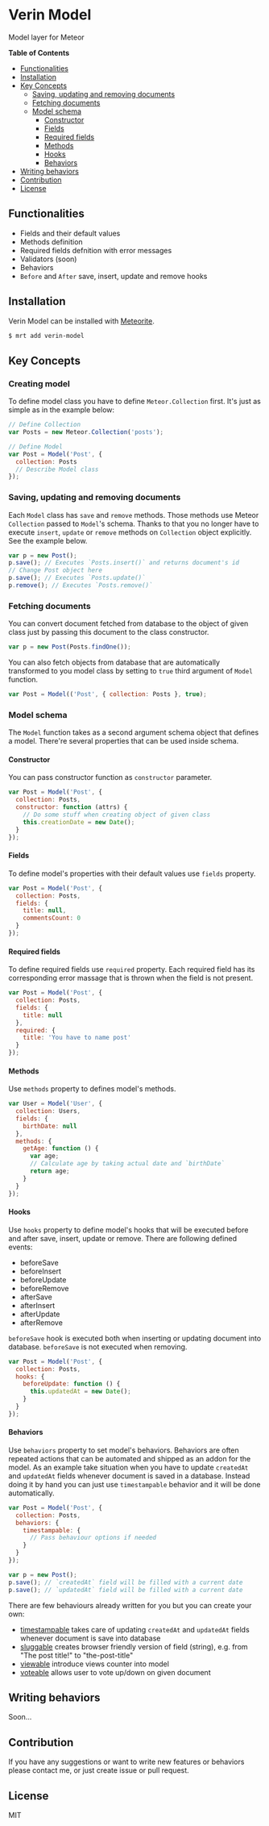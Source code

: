 # Verin Model

Model layer for Meteor

**Table of Contents**

- [Functionalities](#functionalities)
- [Installation](#installation)
- [Key Concepts](#key-concepts)
  - [Saving, updating and removing documents](#saving-updating-and-removing-documents)
  - [Fetching documents](#fetching-documents)
  - [Model schema](#model-schema)
    - [Constructor](#constructor)
    - [Fields](#fields)
    - [Required fields](#required-fields)
    - [Methods](#methods)
    - [Hooks](#hooks)
    - [Behaviors](#behaviors)
- [Writing behaviors](#writing-behaviors)
- [Contribution](#contribution)
- [License](#license)

## Functionalities

- Fields and their default values
- Methods definition
- Required fields defnition with error messages
- Validators (soon)
- Behaviors
- `Before` and `After` save, insert, update and remove hooks

## Installation

Verin Model can be installed with [Meteorite](https://github.com/oortcloud/meteorite/).

```sh
$ mrt add verin-model
```

## Key Concepts

### Creating model

To define model class you have to define `Meteor.Collection` first. It's just as simple as in the example below:

```js
// Define Collection
var Posts = new Meteor.Collection('posts');

// Define Model
var Post = Model('Post', {
  collection: Posts
  // Describe Model class
});
```

### Saving, updating and removing documents

Each `Model` class has `save` and `remove` methods. Those methods use Meteor `Collection` passed to `Model`'s schema. Thanks to that you no longer have to execute `insert`, `update` or `remove` methods on `Collection` object explicitly. See the example below.

```js
var p = new Post();
p.save(); // Executes `Posts.insert()` and returns document's id
// Change Post object here
p.save(); // Executes `Posts.update()`
p.remove(); // Executes `Posts.remove()`
```

### Fetching documents

You can convert document fetched from database to the object of given class just by passing this document to the class constructor.

```js
var p = new Post(Posts.findOne());
```

You can also fetch objects from database that are automatically transformed to you model class by setting to `true` third argument of `Model` function.

```js
var Post = Model(('Post', { collection: Posts }, true);
```

### Model schema

The `Model` function takes as a second argument schema object that defines a model. There're several properties that can be used inside schema.

#### Constructor

You can pass constructor function as `constructor` parameter.

```js
var Post = Model('Post', {
  collection: Posts,
  constructor: function (attrs) {
    // Do some stuff when creating object of given class
    this.creationDate = new Date();
  }
});
```

#### Fields

To define model's properties with their default values use `fields` property.

```js
var Post = Model('Post', {
  collection: Posts,
  fields: {
    title: null,
    commentsCount: 0
  }
});
```

#### Required fields

To define required fields use `required` property. Each required field has its corresponding error massage that is thrown when the field is not present.

```js
var Post = Model('Post', {
  collection: Posts,
  fields: {
    title: null
  },
  required: {
    title: 'You have to name post'
  }
});
```

#### Methods

Use `methods` property to defines model's methods.

```js
var User = Model('User', {
  collection: Users,
  fields: {
    birthDate: null
  },
  methods: {
    getAge: function () {
      var age;
      // Calculate age by taking actual date and `birthDate`
      return age;
    }
  }
});
```

#### Hooks

Use `hooks` property to define model's hooks that will be executed before and after save, insert, update or remove. There are following defined events:

- beforeSave
- beforeInsert
- beforeUpdate
- beforeRemove
- afterSave
- afterInsert
- afterUpdate
- afterRemove
 
`beforeSave` hook is executed both when inserting or updating document into database. `beforeSave` is not executed when removing.

```js
var Post = Model('Post', {
  collection: Posts,
  hooks: {
    beforeUpdate: function () {
      this.updatedAt = new Date();
    }
  }
});
```

#### Behaviors

Use `behaviors` property to set model's behaviors. Behaviors are often repeated actions that can be automated and shipped as an addon for the model. As an example take situation when you have to update `createdAt` and `updatedAt` fields whenever document is saved in a database. Instead doing it by hand you can just use `timestampable` behavior and it will be done automatically.

```js
var Post = Model('Post', {
  collection: Posts,
  behaviors: {
    timestampable: {
      // Pass behaviour options if needed
    }
  }
});

var p = new Post();
p.save(); // `createdAt` field will be filled with a current date
p.save(); // `updatedAt` field will be filled with a current date
```

There are few behaviours already written for you but you can create your own:

- [timestampable](https://github.com/jagi/verin-timestampable/) takes care of updating `createdAt` and `updatedAt` fields whenever document is save into database
- [sluggable](https://github.com/jagi/verin-sluggable/) creates browser friendly version of field (string), e.g. from "The post title!" to "the-post-title"
- [viewable](https://github.com/jagi/verin-viewable/) introduce views counter into model
- [voteable](https://github.com/jagi/verin-voteable/) allows user to vote up/down on given document

## Writing behaviors

Soon...

## Contribution

If you have any suggestions or want to write new features or behaviors please contact me, or just create issue or pull request.

## License

MIT
